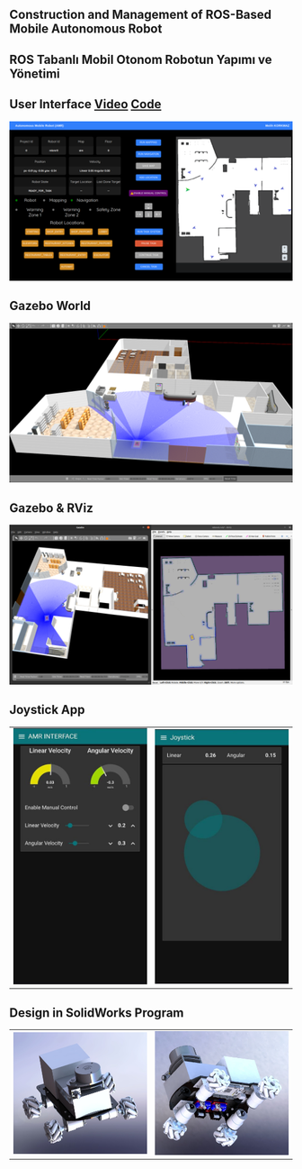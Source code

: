 ## Construction and Management of ROS-Based Mobile Autonomous Robot
## ROS Tabanlı Mobil Otonom Robotun Yapımı ve Yönetimi

## User Interface [Video](https://github.com/mkmr-software/mkmr_ui_video) [Code](https://github.com/mkmr-software/mkmr_ui_public)
![](https://github.com/mkmr-software/Construction-and-Management-of-ROS-Based-Mobile-Autonomous-Robot/blob/main/images/ss/9.png?raw=true)

## Gazebo World
![](https://github.com/mkmr-software/Construction-and-Management-of-ROS-Based-Mobile-Autonomous-Robot/blob/main/images/ss/1.png?raw=true)

## Gazebo & RViz
![](https://github.com/mkmr-software/Construction-and-Management-of-ROS-Based-Mobile-Autonomous-Robot/blob/main/images/ss/22.png?raw=true)

## Joystick App
<table>
  <tr>
    <td><img src="https://github.com/mkmr-software/Construction-and-Management-of-ROS-Based-Mobile-Autonomous-Robot/blob/main/images/ss/ui_joystick_1.jpeg?raw=true" width="500"></td>
    <td><img src="https://github.com/mkmr-software/Construction-and-Management-of-ROS-Based-Mobile-Autonomous-Robot/blob/main/images/ss/ui_joystick_2.jpeg?raw=true" width="500"></td>
  </tr>
</table>

## Design in SolidWorks Program
<table>
  <tr>
    <td><img src="https://github.com/mkmr-software/mkmr_sw/blob/main/mkmr_sw_img/preview1.JPG?raw=true" width="500"></td>
    <td><img src="https://github.com/mkmr-software/mkmr_sw/blob/main/mkmr_sw_img/preview2.JPG?raw=true" width="500"></td>
  </tr>
</table>
